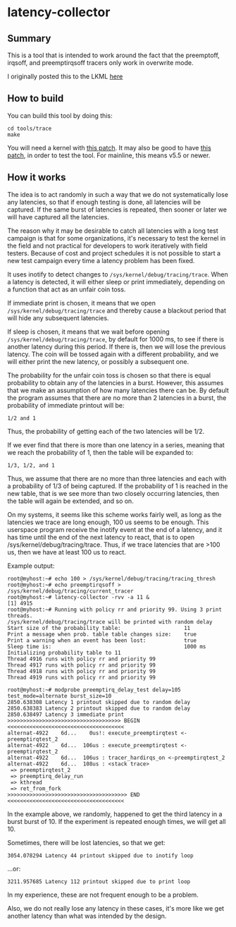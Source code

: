 # latency-collector

## Summary

This is a tool that is intended to work around the fact that the
preemptoff, irqsoff, and preemptirqsoff tracers only work in
overwrite mode.

I originally posted this to the LKML [here](https://lkml.org/lkml/2019/10/18/786)

## How to build

You can build this tool by doing this:

```
cd tools/trace
make
```

You will need a kernel with [this patch](https://git.kernel.org/pub/scm/linux/kernel/git/torvalds/linux.git/commit/?id=91edde2e6ae1dd5e33812f076f3fe4cb7ccbfdd0). It may also be good to have [this patch](https://git.kernel.org/pub/scm/linux/kernel/git/torvalds/linux.git/commit/?id=793937236d1ee032d2ee5ccc27bdd280a04e766e), in order to test the tool. For mainline, this means v5.5 or newer.

## How it works

The idea is to act randomly in such a way that we
do not systematically lose any latencies, so that if enough testing
is done, all latencies will be captured. If the same burst of
latencies is repeated, then sooner or later we will have captured all
the latencies.

The reason why it may be desirable to catch all latencies with a long
test campaign is that for some organizations, it's necessary to test
the kernel in the field and not practical for developers to work
iteratively with field testers. Because of cost and project schedules
it is not possible to start a new test campaign every time a latency
problem has been fixed.

It uses inotify to detect changes to `/sys/kernel/debug/tracing/trace`.
When a latency is detected, it will either sleep or print
immediately, depending on a function that act as an unfair coin
toss.

If immediate print is chosen, it means that we open
`/sys/kernel/debug/tracing/trace` and thereby cause a blackout period
that will hide any subsequent latencies.

If sleep is chosen, it means that we wait before opening
`/sys/kernel/debug/tracing/trace`, by default for 1000 ms, to see if
there is another latency during this period. If there is, then we will
lose the previous latency. The coin will be tossed again with a
different probability, and we will either print the new latency, or
possibly a subsequent one.

The probability for the unfair coin toss is chosen so that there
is equal probability to obtain any of the latencies in a burst.
However, this assumes that we make an assumption of how many
latencies there can be. By default  the program assumes that there
are no more than 2 latencies in a burst, the probability of immediate
printout will be:

```
1/2 and 1
```

Thus, the probability of getting each of the two latencies will be 1/2.

If we ever find that there is more than one latency in a series,
meaning that we reach the probability of 1, then the table will be
expanded to:

```
1/3, 1/2, and 1
```

Thus, we assume that there are no more than three latencies and each
with a probability of 1/3 of being captured. If the probability of 1
is reached in the new table, that is we see more than two closely
occurring latencies, then the table will again be extended, and so
on.

On my systems, it seems like this scheme works fairly well, as
long as the latencies we trace are long enough, 100 us seems to be
enough. This userspace program receive the inotify event at the end
of a latency, and it has time until the end of the next latency
to react, that is to open /sys/kernel/debug/tracing/trace. Thus,
if we trace latencies that are >100 us, then we have at least 100 us
to react.

Example output:

```
root@myhost:~# echo 100 > /sys/kernel/debug/tracing/tracing_thresh
root@myhost:~# echo preemptirqsoff > /sys/kernel/debug/tracing/current_tracer
root@myhost:~# latency-collector -rvv -a 11 &
[1] 4915
root@myhost:~# Running with policy rr and priority 99. Using 3 print threads.
/sys/kernel/debug/tracing/trace will be printed with random delay
Start size of the probability table:                    11
Print a message when prob. table table changes size:    true
Print a warning when an event has been lost:            true
Sleep time is:                                          1000 ms
Initializing probability table to 11
Thread 4916 runs with policy rr and priority 99
Thread 4917 runs with policy rr and priority 99
Thread 4918 runs with policy rr and priority 99
Thread 4919 runs with policy rr and priority 99

root@myhost:~# modprobe preemptirq_delay_test delay=105 test_mode=alternate burst_size=10
2850.638308 Latency 1 printout skipped due to random delay
2850.638383 Latency 2 printout skipped due to random delay
2850.638497 Latency 3 immediate print
>>>>>>>>>>>>>>>>>>>>>>>>>>>>>>>>>>>> BEGIN <<<<<<<<<<<<<<<<<<<<<<<<<<<<<<<<<<<<<
alternat-4922    6d...    0us!: execute_preemptirqtest <-preemptirqtest_2
alternat-4922    6d...  106us : execute_preemptirqtest <-preemptirqtest_2
alternat-4922    6d...  106us : tracer_hardirqs_on <-preemptirqtest_2
alternat-4922    6d...  108us : <stack trace>
 => preemptirqtest_2
 => preemptirq_delay_run
 => kthread
 => ret_from_fork
>>>>>>>>>>>>>>>>>>>>>>>>>>>>>>>>>>>>>> END <<<<<<<<<<<<<<<<<<<<<<<<<<<<<<<<<<<<<
```

In the example above, we randomly, happened to get the third latency
in a burst burst of 10. If the experiment is repeated enough times,
we will get all 10.

Sometimes, there will be lost latencies, so that we get:

```
3054.078294 Latency 44 printout skipped due to inotify loop
```

...or:

```
3211.957685 Latency 112 printout skipped due to print loop
```

In my experience, these are not frequent enough to be a problem.

Also, we do not really lose any latency in these cases, it's
more like we get another latency than what was intended by
the design.
